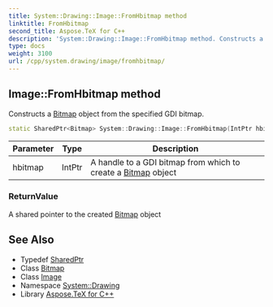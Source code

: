 ```yaml
---
title: System::Drawing::Image::FromHbitmap method
linktitle: FromHbitmap
second_title: Aspose.TeX for C++
description: 'System::Drawing::Image::FromHbitmap method. Constructs a Bitmap object from the specified GDI bitmap in C++.'
type: docs
weight: 3100
url: /cpp/system.drawing/image/fromhbitmap/
---
```

## Image::FromHbitmap method


Constructs a [Bitmap](../../bitmap/) object from the specified GDI bitmap.

```cpp
static SharedPtr<Bitmap> System::Drawing::Image::FromHbitmap(IntPtr hbitmap)
```


| Parameter | Type | Description |
| --- | --- | --- |
| hbitmap | IntPtr | A handle to a GDI bitmap from which to create a [Bitmap](../../bitmap/) object |

### ReturnValue

A shared pointer to the created [Bitmap](../../bitmap/) object

## See Also

* Typedef [SharedPtr](../../../system/sharedptr/)
* Class [Bitmap](../../bitmap/)
* Class [Image](../)
* Namespace [System::Drawing](../../)
* Library [Aspose.TeX for C++](../../../)
